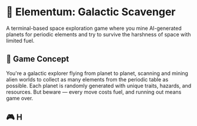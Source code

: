# 🌌 Elementum: Galactic Scavenger

A terminal-based space exploration game where you mine AI-generated planets for periodic elements and try to survive the harshness of space with limited fuel.

## 🚀 Game Concept

You're a galactic explorer flying from planet to planet, scanning and mining alien worlds to collect as many elements from the periodic table as possible. Each planet is randomly generated with unique traits, hazards, and resources. But beware — every move costs fuel, and running out means game over.

## 🎮 H

